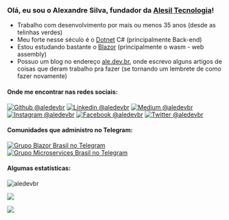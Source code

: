 ### Olá, eu sou o Alexandre Silva, fundador da [Alesil Tecnologia](https://alesil.com.br)!

* Trabalho com desenvolvimento por mais ou menos 35 anos (desde as telinhas verdes)
* Meu forte nesse século é o [Dotnet](https://dotnet.microsoft.com) C# (principalmente Back-end)
* Estou estudando bastante o [Blazor](https://blazor.net) (principalmente o wasm - web assembly)
* Possuo um blog no endereço [ale.dev.br](https://ale.dev.br), onde escrevo alguns artigos de coisas que deram trabalho pra fazer (se tornando um lembrete de como fazer novamente)

#### Onde me encontrar nas redes sociais:
[![Github @aledevbr](https://img.shields.io/badge/-Github-000?style=flat&logo=Github&logoColor=white&link=https://github.com/aledevbr)](https://github.com/aledevbr)
[![Linkedin @aledevbr](https://img.shields.io/badge/-LinkedIn-blue?style=flat&logo=Linkedin&logoColor=white&link=https://www.linkedin.com/in/aledevbr/)](https://www.linkedin.com/in/aledevbr/)
[![Medium @aledevbr](https://img.shields.io/badge/-Medium-000000?style=flat&labelColor=000000&logo=medium&logoColor=white&link=https://medium.com/@aledevbr)](https://medium.com/@aledevbr)
[![Instagram @aledevbr](https://img.shields.io/badge/-Instagram-C13584?style=flat&labelColor=C13584&logo=instagram&logoColor=white&link=https://www.instagram.com/aledevbr/)](https://www.instagram.com/aledevbr/)
[![Facebook @aledevbr](https://img.shields.io/badge/-Facebook-blue?style=flat&labelColor=blue&logo=facebook&logoColor=white&link=https://www.facebook.com/aledevbr/)](https://www.facebook.com/aledevbr/)
[![Twitter @aledevbr](https://img.shields.io/badge/-Twitter-blue?style=flat&labelColor=blue&logo=twitter&logoColor=white&link=https://twitter.com/aledevbr)](https://twitter.com/aledevbr)

#### Comunidades que administro no Telegram:
[![Grupo Blazor Brasil no Telegram](https://img.shields.io/endpoint?style=flat&label=Blazor%20Brasil&url=https%3A%2F%2Frunkit.io%2Fdamiankrawczyk%2Ftelegram-badge%2Fbranches%2Fmaster%3Furl%3Dhttps%3A%2F%2Ft.me%2Fblazorbr)](https://t.me/blazorbr)
<br/>
[![Grupo Microservices Brasil no Telegram](https://img.shields.io/endpoint?style=flat&label=Microservices%20Brasil&url=https%3A%2F%2Frunkit.io%2Fdamiankrawczyk%2Ftelegram-badge%2Fbranches%2Fmaster%3Furl%3Dhttps%3A%2F%2Ft.me%2Fmicroservicesbr)](https://t.me/microservicesbr)

#### Algumas estatísticas:
<img src="https://komarev.com/ghpvc/?username=aledevbr&label=Visualizações+de+perfil&style=flat" alt="aledevbr" />
<p align="justify">
  <img align="center" src="https://github-readme-stats.vercel.app/api?username=aledevbr&count_private=true&show_icons=true&include_all_commits=true&theme=blue-green" />
</p>
<p align="justify">
  <img align="center" src="https://github-readme-stats.vercel.app/api/top-langs?username=aledevbr&custom_title=Linguagens%20mais%20usadas&layout=default&count_private=true&langs_count=10&show_icons=true&include_all_commits=true&theme=blue-green" />
</p>


<!--
**aledevbr/aledevbr** is a ✨ _special_ ✨ repository because its `README.md` (this file) appears on your GitHub profile.

Here are some ideas to get you started:

- 🔭 I’m currently working on ...
- 🌱 I’m currently learning ...
- 👯 I’m looking to collaborate on ...
- 🤔 I’m looking for help with ...
- 💬 Ask me about ...
- 📫 How to reach me: ...
- 😄 Pronouns: ...
- ⚡ Fun fact: ...
-->
